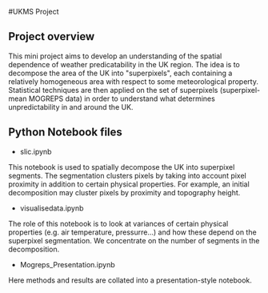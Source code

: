 #UKMS Project

##

###

Project overview
-----------------

This mini project aims to develop an understanding of the spatial dependence of weather predicatability in the UK region. The idea is to decompose the area of the UK into "superpixels", each containing a relatively homogeneous area with respect to some meteorological property. Statistical techniques are then applied on the set of superpixels (superpixel-mean MOGREPS data) in order to understand what determines unpredictability in and around the UK. 


Python Notebook files
----------------------

- slic.ipynb 

This notebook is used to spatially decompose the UK into superpixel segments. The segmentation clusters pixels by taking into account pixel proximity in addition to certain physical properties. For example, an initial decomposition may cluster pixels by proximity and topography height. 

- visualisedata.ipynb

The role of this notebook is to look at variances of certain physical properties (e.g. air temperature, pressurre...) and how these depend on the superpixel segmentation. We concentrate on the number of segments in the decomposition.

- Mogreps_Presentation.ipynb

Here methods and results are collated into a presentation-style notebook. 
